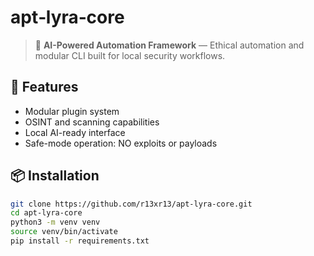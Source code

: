 # apt‑lyra‑core

> 🤖 **AI-Powered Automation Framework** — Ethical automation and modular CLI built for local security workflows.

## 🚀 Features
- Modular plugin system
- OSINT and scanning capabilities
- Local AI-ready interface
- Safe-mode operation: NO exploits or payloads

## 📦 Installation
```bash
git clone https://github.com/r13xr13/apt-lyra-core.git
cd apt-lyra-core
python3 -m venv venv
source venv/bin/activate
pip install -r requirements.txt

